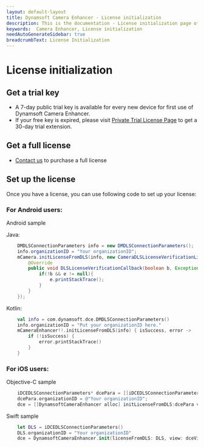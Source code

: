 ```yaml
---
layout: default-layout
title: Dynamsoft Camera Enhancer - License initialization
description: This is the documentation - License initialization page of Dynamsoft Camera Enhancer.
keywords:  Camera Enhancer, License initialization
needAutoGenerateSidebar: true
breadcrumbText: License Initialization
---
```

# License initialization

## Get a trial key

- A 7-day public trial key is available for every new device for first use of Dynamsoft Camera Enhancer.
- If your free key is expired, please visit <a href="https://www.dynamsoft.com/customer/license/trialLicense?product=dce&utm_source=docs&package=android" target="_blank">Private Trial License Page</a> to get a 30-day trial extension.

## Get a full license

- [Contact us](https://www.dynamsoft.com/company/contact/)  to purchase a full license

## Set up the license

Once you have a license, you can use following code to set up your license:

### For Android users:

Android sample

Java:

```java
    DMDLSConnectionParameters info = new DMDLSConnectionParameters();
    info.organizationID = "Your organizationID";
    mCamera.initLicenseFromDLS(info, new CameraDLSLicenseVerificationListener() {
        @Override
        public void DLSLicenseVerificationCallback(boolean b, Exception e) {
            if(!b && e != null){
                e.printStackTrace();
            }
        }
    });
```

Kotlin:

```kotlin
    val info = com.dynamsoft.dce.DMDLSConnectionParameters()
    info.organizationID = "Put your organizationID here."
    mCameraEnhancer!!.initLicenseFromDLS(info) { isSuccess, error ->
        if (!isSuccess) {
            error.printStackTrace()
        }
    }
```

### For iOS users:

Objective-C sample

```objectivec
    iDCEDLSConnectionParameters* dcePara = [[iDCEDLSConnectionParameters alloc] init];
    dcePara.organizationID = @"Your organizationID";
    dce = [[DynamsoftCameraEnhancer alloc] initLicenseFromDLS:dcePara view:dceview verificationDelegate:self];
```

Swift sample

```swift
    let DLS = iDCEDLSConnectionParameters()
    DLS.organizationID = "Your organizationID"
    dce = DynamsoftCameraEnhancer.init(licenseFromDLS: DLS, view: dceView, verificationDelegate: self)
```
